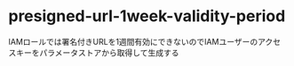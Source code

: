 # presigned-url-1week-validity-period
IAMロールでは署名付きURLを1週間有効にできないのでIAMユーザーのアクセスキーをパラメータストアから取得して生成する
